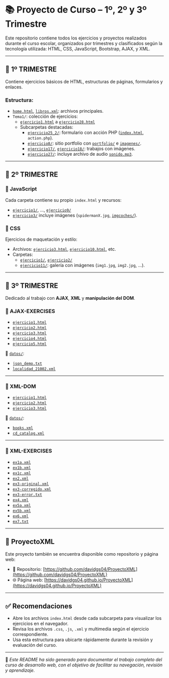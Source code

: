 # 📚 Proyecto de Curso – 1º, 2º y 3º Trimestre

Este repositorio contiene todos los ejercicios y proyectos realizados durante el curso escolar, organizados por trimestres y clasificados según la tecnología utilizada: HTML, CSS, JavaScript, Bootstrap, AJAX, y XML.

---

## 📁 1º TRIMESTRE

Contiene ejercicios básicos de HTML, estructuras de páginas, formularios y enlaces.

### Estructura:

- [`home.html`](home.html), [`libros.xml`](libros.xml): archivos principales.
- `Tema1/`: colección de ejercicios:
  - [`ejercicio1.html`](Tema1/ejercicio1.html) a [`ejercicio28.html`](Tema1/ejercicio28.html)
  - Subcarpetas destacadas:
    - [`ejercicio25_2/`](Tema1/ejercicio25_2/): formulario con acción PHP ([`index.html`](Tema1/ejercicio25_2/index.html), `action.php`).
    - [`ejercicio8/`](Tema1/ejercicio8/): sitio portfolio con [`portfolio/`](Tema1/ejercicio8/portfolio/) e [`imagenes/`](Tema1/ejercicio8/imagenes/).
    - [`ejercicio17/`](Tema1/ejercicio17/), [`ejercicio18/`](Tema1/ejercicio18/): trabajos con imágenes.
    - [`ejercicio27/`](Tema1/ejercicio27/): incluye archivo de audio [`sonido.mp3`](Tema1/ejercicio27/sonido.mp3).

---

## 📁 2º TRIMESTRE

### 🧠 JavaScript

Cada carpeta contiene su propio `index.html` y recursos:

- [`ejercicio1/`](2º%20TRIMESTRE/JavaScript/ejercicio1/), ..., [`ejercicio9/`](2º%20TRIMESTRE/JavaScript/ejercicio9/)
- [`ejercicio3/`](2º%20TRIMESTRE/JavaScript/ejercicio3/) incluye imágenes (`spidermanX.jpg`, [`imgcoches/`](2º%20TRIMESTRE/JavaScript/ejercicio3/imgcoches/)).

### 🎨 CSS

Ejercicios de maquetación y estilo:

- Archivos: [`ejercicio3.html`](2º%20TRIMESTRE/CSS/ejercicio3.html), [`ejercicio10.html`](2º%20TRIMESTRE/CSS/ejercicio10.html), etc.
- Carpetas:
  - [`ejercicio1/`](2º%20TRIMESTRE/CSS/ejercicio1/), [`ejercicio2/`](2º%20TRIMESTRE/CSS/ejercicio2/)
  - [`ejercicio11/`](2º%20TRIMESTRE/CSS/ejercicio11/): galería con imágenes (`img1.jpg`, `img2.jpg`, ...).

---

## 📁 3º TRIMESTRE

Dedicado al trabajo con **AJAX**, **XML** y **manipulación del DOM**.

### 🧩 AJAX-EXERCISES

- [`ejercicio1.html`](https://github.com/DavidGS04/LenguajeMarcas/blob/main/3%C2%BATRIMESTRE/AJAX-EXERCISES/ejercicio1.html)  
- [`ejercicio2.html`](https://github.com/DavidGS04/LenguajeMarcas/blob/main/3%C2%BATRIMESTRE/AJAX-EXERCISES/ejercicio2.html)  
- [`ejercicio3.html`](https://github.com/DavidGS04/LenguajeMarcas/blob/main/3%C2%BATRIMESTRE/AJAX-EXERCISES/ejercicio3.html)  
- [`ejercicio4.html`](https://github.com/DavidGS04/LenguajeMarcas/blob/main/3%C2%BATRIMESTRE/AJAX-EXERCISES/ejercicio4.html)  
- [`ejercicio5.html`](https://github.com/DavidGS04/LenguajeMarcas/blob/main/3%C2%BATRIMESTRE/AJAX-EXERCISES/ejercicio5.html)  

📂 [`datos/`](https://github.com/DavidGS04/LenguajeMarcas/tree/main/3%C2%BATRIMESTRE/AJAX-EXERCISES/datos):  
- [`json_demo.txt`](https://github.com/DavidGS04/LenguajeMarcas/blob/main/3%C2%BATRIMESTRE/AJAX-EXERCISES/datos/json_demo.txt)  
- [`localidad_21002.xml`](https://github.com/DavidGS04/LenguajeMarcas/blob/main/3%C2%BATRIMESTRE/AJAX-EXERCISES/datos/localidad_21002.xml)  

---

### 🧾 XML-DOM

- [`ejercicio1.html`](https://github.com/DavidGS04/LenguajeMarcas/blob/main/3%C2%BATRIMESTRE/XML-DOM/ejercicio1.html)  
- [`ejercicio2.html`](https://github.com/DavidGS04/LenguajeMarcas/blob/main/3%C2%BATRIMESTRE/XML-DOM/ejercicio2.html)  
- [`ejercicio3.html`](https://github.com/DavidGS04/LenguajeMarcas/blob/main/3%C2%BATRIMESTRE/XML-DOM/ejercicio3.html)  

📂 [`datos/`](https://github.com/DavidGS04/LenguajeMarcas/tree/main/3%C2%BATRIMESTRE/XML-DOM/datos):  
- [`books.xml`](https://github.com/DavidGS04/LenguajeMarcas/blob/main/3%C2%BATRIMESTRE/XML-DOM/datos/books.xml)  
- [`cd_catalog.xml`](https://github.com/DavidGS04/LenguajeMarcas/blob/main/3%C2%BATRIMESTRE/XML-DOM/datos/cd_catalog.xml)  

---

### 🧬 XML-EXERCISES

- [`ex1a.xml`](https://github.com/DavidGS04/LenguajeMarcas/blob/main/3%C2%BATRIMESTRE/XML-EXERCISES/ex1a.xml)  
- [`ex1b.xml`](https://github.com/DavidGS04/LenguajeMarcas/blob/main/3%C2%BATRIMESTRE/XML-EXERCISES/ex1b.xml)  
- [`ex1c.xml`](https://github.com/DavidGS04/LenguajeMarcas/blob/main/3%C2%BATRIMESTRE/XML-EXERCISES/ex1c.xml)  
- [`ex2.xml`](https://github.com/DavidGS04/LenguajeMarcas/blob/main/3%C2%BATRIMESTRE/XML-EXERCISES/ex2.xml)  
- [`ex3-original.xml`](https://github.com/DavidGS04/LenguajeMarcas/blob/main/3%C2%BATRIMESTRE/XML-EXERCISES/ex3-original.xml)  
- [`ex3-corregido.xml`](https://github.com/DavidGS04/LenguajeMarcas/blob/main/3%C2%BATRIMESTRE/XML-EXERCISES/ex3-corregido.xml)  
- [`ex3-error.txt`](https://github.com/DavidGS04/LenguajeMarcas/blob/main/3%C2%BATRIMESTRE/XML-EXERCISES/ex3-error.txt)  
- [`ex4.xml`](https://github.com/DavidGS04/LenguajeMarcas/blob/main/3%C2%BATRIMESTRE/XML-EXERCISES/ex4.xml)  
- [`ex5a.xml`](https://github.com/DavidGS04/LenguajeMarcas/blob/main/3%C2%BATRIMESTRE/XML-EXERCISES/ex5a.xml)  
- [`ex5b.xml`](https://github.com/DavidGS04/LenguajeMarcas/blob/main/3%C2%BATRIMESTRE/XML-EXERCISES/ex5b.xml)  
- [`ex6.xml`](https://github.com/DavidGS04/LenguajeMarcas/blob/main/3%C2%BATRIMESTRE/XML-EXERCISES/ex6.xml)  
- [`ex7.txt`](https://github.com/DavidGS04/LenguajeMarcas/blob/main/3%C2%BATRIMESTRE/XML-EXERCISES/ex7.txt)  

---

## 🔗 ProyectoXML

Este proyecto también se encuentra disponible como repositorio y página web:

- 📁 Repositorio: [https://github.com/davidgs04/ProyectoXML](https://github.com/davidgs04/ProyectoXML)
- 🌐 Página web: [https://davidgs04.github.io/ProyectoXML](https://davidgs04.github.io/ProyectoXML)

---

## ✅ Recomendaciones

- Abre los archivos `index.html` desde cada subcarpeta para visualizar los ejercicios en el navegador.
- Revisa los archivos `.css`, `.js`, `.xml` y multimedia según el ejercicio correspondiente.
- Usa esta estructura para ubicarte rápidamente durante la revisión y evaluación del curso.

---

📌 *Este README ha sido generado para documentar el trabajo completo del curso de desarrollo web, con el objetivo de facilitar su navegación, revisión y aprendizaje.*
